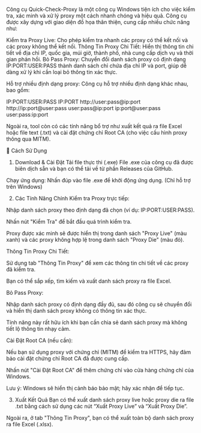 Công cụ Quick-Check-Proxy là một công cụ Windows tiện ích cho việc kiểm tra, xác minh và xử lý proxy một cách nhanh chóng và hiệu quả. Công cụ được xây dựng với giao diện đồ họa thân thiện, cung cấp nhiều chức năng như:

Kiểm tra Proxy Live: Cho phép kiểm tra nhanh các proxy có thể kết nối và các proxy không thể kết nối.
Thông Tin Proxy Chi Tiết: Hiển thị thông tin chi tiết về địa chỉ IP, quốc gia, múi giờ, thành phố, nhà cung cấp dịch vụ và thời gian phản hồi.
Bỏ Pass Proxy: Chuyển đổi danh sách proxy có định dạng IP:PORT:USER:PASS thành danh sách chỉ chứa địa chỉ IP và port, giúp dễ dàng xử lý khi cần loại bỏ thông tin xác thực.

Hỗ trợ nhiều định dạng proxy: Công cụ hỗ trợ nhiều định dạng khác nhau, bao gồm:

IP:PORT:USER:PASS
IP:PORT
http://user:pass@ip:port
http://ip:port@user:pass
user:pass@ip:port
ip:port@user:pass
user:pass:ip:port

Ngoài ra, tool còn có các tính năng bổ trợ như xuất kết quả ra file Excel hoặc file text (.txt) và cài đặt chứng chỉ Root CA (cho việc cấu hình proxy thông qua MITM).

🔧 Cách Sử Dụng
1. Download & Cài Đặt
Tải file thực thi (.exe)
File .exe của công cụ đã được biên dịch sẵn và bạn có thể tải về từ phần Releases của GitHub.

Chạy ứng dụng:
Nhấn đúp vào file .exe để khởi động ứng dụng. (Chỉ hỗ trợ trên Windows)

2. Các Tính Năng Chính
Kiểm tra Proxy trực tiếp:

Nhập danh sách proxy theo định dạng đã chọn (ví dụ: IP:PORT:USER:PASS).

Nhấn nút "Kiểm Tra" để bắt đầu quá trình kiểm tra.

Proxy được xác minh sẽ được hiển thị trong danh sách "Proxy Live" (màu xanh) và các proxy không hợp lệ trong danh sách "Proxy Die" (màu đỏ).

Thông Tin Proxy Chi Tiết:

Sử dụng tab "Thông Tin Proxy" để xem các thông tin chi tiết về các proxy đã kiểm tra.

Bạn có thể sắp xếp, tìm kiếm và xuất danh sách proxy ra file Excel.

Bỏ Pass Proxy:

Nhập danh sách proxy có định dạng đầy đủ, sau đó công cụ sẽ chuyển đổi và hiển thị danh sách proxy không có thông tin xác thực.

Tính năng này rất hữu ích khi bạn cần chia sẻ danh sách proxy mà không tiết lộ thông tin nhạy cảm.

Cài Đặt Root CA (nếu cần):

Nếu bạn sử dụng proxy với chứng chỉ (MITM) để kiểm tra HTTPS, hãy đảm bảo cài đặt chứng chỉ Root CA đã được cung cấp.

Nhấn nút "Cài Đặt Root CA" để thêm chứng chỉ vào cửa hàng chứng chỉ của Windows.

Lưu ý: Windows sẽ hiển thị cảnh báo bảo mật; hãy xác nhận để tiếp tục.

3. Xuất Kết Quả
Bạn có thể xuất danh sách proxy live hoặc proxy die ra file .txt bằng cách sử dụng các nút “Xuất Proxy Live” và “Xuất Proxy Die”.

Ngoài ra, ở tab "Thông Tin Proxy", bạn có thể xuất toàn bộ danh sách proxy ra file Excel (.xlsx).
